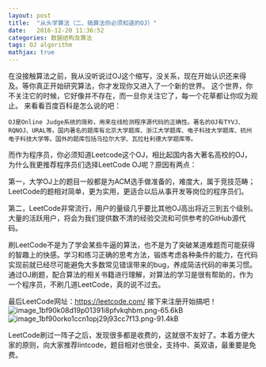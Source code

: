 ```yaml
---
layout: post
title:  "从头学算法（二、搞算法你必须知道的OJ）"
date:   2016-12-20 11:36:52
categories: 数据结构及算法
tags: OJ algorithm
mathjax: true
---
```


在没接触算法之前，我从没听说过OJ这个缩写，没关系，现在开始认识还来得及。等你真正开始研究算法，你才发现你又进入了一个新的世界。
这个世界，你不关注它的时候，它好像并不存在，而一旦你关注它了，每一个花草都让你叹为观止。
来看看百度百科是怎么说的吧：

    OJ是Online Judge系统的简称，用来在线检测程序源代码的正确性。著名的OJ有TYVJ、RQNOJ、URAL等。国内著名的题库有北京大学题库、浙江大学题库、电子科技大学题库、杭州电子科技大学等。国外的题库包括乌拉尔大学、瓦拉杜利德大学题库等。
    
而作为程序员，你必须知道Leetcode这个OJ，相比起国内各大著名高校的OJ，为什么我更推荐程序员们选择LeetCode OJ呢？原因有两点：

第一，大学OJ上的题目一般都是为ACM选手做准备的，难度大，属于竞技范畴；LeetCode的题相对简单，更为实用，更适合以后从事开发等岗位的程序员们。

第二，LeetCode非常流行，用户的量级几乎要比其他OJ高出将近三到五个级别。大量的活跃用户，将会为我们提供数不清的经验交流和可供参考的GitHub源代码。

刷LeetCode不是为了学会某些牛逼的算法，也不是为了突破某道难题而可能获得的智趣上的快感。学习和练习正确的思考方法，锻炼考虑各种条件的能力，在代码实现前就已经尽可能避免大多数常见错误带来的bug，养成简洁代码的审美习惯。
通过OJ刷题，配合算法的相关书籍进行理解，对算法的学习是很有帮助的，作为一个程序员，不刷几道LeetCode，真的说不过去。

最后LeetCode网址：https://leetcode.com/
接下来注册开始搞吧！
![image_1bf90k08d19p01391i8pfvkqhbm.png-65.6kB][1]
![image_1bf90orko1ccn1opj29j93cc7f13.png-91.4kB][2]

LeetCode刷过一阵子之后，发现很多都是收费的，这就很不友好了。本着方便大家的原则，向大家推荐lintcode，题目相对也很全，支持中、英双语，最重要是免费。


  [1]: http://static.zybuluo.com/coldxiangyu/j2xlu88omsuprk7c7qinubug/image_1bf90k08d19p01391i8pfvkqhbm.png
  [2]: http://static.zybuluo.com/coldxiangyu/fztippzc74u7j9ww7av2vvn3/image_1bf90orko1ccn1opj29j93cc7f13.png
